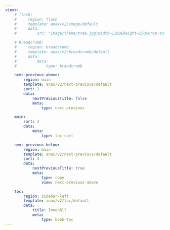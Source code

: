 ```yaml
---
views:
    # flash:
    #     region: flash
    #     template: anax/v2/image/default
    #     data:
    #         src: "image/theme/tree.jpg?width=1100&height=150&crop-to-fit&area=0,0,30,0"

    # breadcrumb:
    #     region: breadcrumb
    #     template: anax/v2/breadcrumb/default
    #     data:
    #         meta: 
    #             type: breadcrumb

    next-previous-above:
        region: main
        template: anax/v2/next-previous/default
        sort: 1
        data:
            nextPreviousTitle: false
            meta: 
                type: next-previous

    main:
        sort: 2
        data:
            meta:
                type: toc-sort

    next-previous-below:
        region: main
        template: anax/v2/next-previous/default
        sort: 3
        data:
            nextPreviousTitle: true
            meta: 
                type: copy
                view: next-previous-above

    toc:
        region: sidebar-left
        template: anax/v2/toc/default
        data:
            title: Innehåll
            meta: 
                type: book-toc
---
```

